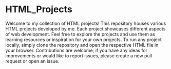 # HTML_Projects
Welcome to my collection of HTML projects! This repository houses various HTML projects developed by me. Each project showcases different aspects of web development. Feel free to explore the projects and use them as learning resources or inspiration for your own projects. To run any project locally, simply clone the repository and open the respective HTML file in your browser. Contributions are welcome; if you have any ideas for improvements or would like to report issues, please create a new pull request or open an issue.
